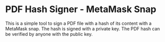 # PDF Hash Signer - MetaMask Snap
This is a simple tool to sign a PDF file with a hash of its content with a MetaMask snap. The hash is signed with a private key. The PDF hash can be verified by anyone with the public key.
